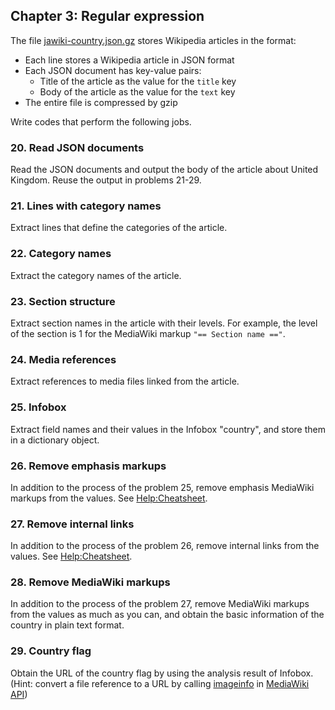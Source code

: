 ## Chapter 3: Regular expression
The file [jawiki-country.json.gz](data/jawiki-country.json.gz) stores Wikipedia articles in the format:

+ Each line stores a Wikipedia article in JSON format
+ Each JSON document has key-value pairs:
    + Title of the article as the value for the `title` key
    + Body of the article as the value for the `text` key
+ The entire file is compressed by gzip

Write codes that perform the following jobs.

### 20. Read JSON documents
Read the JSON documents and output the body of the article about United Kingdom. Reuse the output in problems 21-29.

### 21. Lines with category names
Extract lines that define the categories of the article.

### 22. Category names
Extract the category names of the article.

### 23. Section structure
Extract section names in the article with their levels. For example, the level of the section is 1 for the MediaWiki markup `"== Section name =="`.

### 24. Media references
Extract references to media files linked from the article.

### 25. Infobox
Extract field names and their values in the Infobox "country", and store them in a dictionary object.

### 26. Remove emphasis markups
In addition to the process of the problem 25, remove emphasis MediaWiki markups from the values. See [Help:Cheatsheet](https://en.wikipedia.org/wiki/Help:Cheatsheet).

### 27. Remove internal links
In addition to the process of the problem 26, remove internal links from the values. See [Help:Cheatsheet](https://en.wikipedia.org/wiki/Help:Cheatsheet).

### 28. Remove MediaWiki markups
In addition to the process of the problem 27, remove MediaWiki markups from the values as much as you can, and obtain the basic information of the country in plain text format.

### 29. Country flag
Obtain the URL of the country flag by using the analysis result of Infobox. (Hint: convert a file reference to a URL by calling [imageinfo](https://www.mediawiki.org/wiki/API:Imageinfo) in [MediaWiki API](https://www.mediawiki.org/wiki/API:Main_page))
